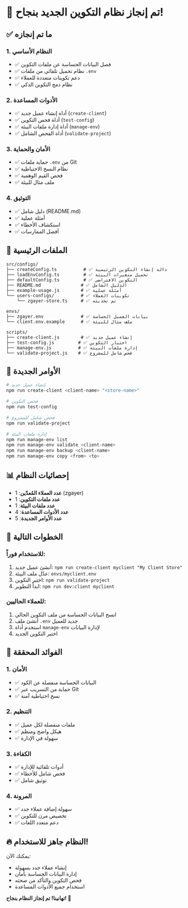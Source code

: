 # 🎉 تم إنجاز نظام التكوين الجديد بنجاح!

## ✅ ما تم إنجازه

### 1. النظام الأساسي
- ✅ فصل البيانات الحساسة عن ملفات التكوين
- ✅ نظام تحميل تلقائي من ملفات `.env`
- ✅ دعم تكوينات متعددة للعملاء
- ✅ نظام دمج التكوين الذكي

### 2. الأدوات المساعدة
- ✅ أداة إنشاء عميل جديد (`create-client`)
- ✅ أداة فحص التكوين (`test-config`)
- ✅ أداة إدارة ملفات البيئة (`manage-env`)
- ✅ أداة الفحص الشامل (`validate-project`)

### 3. الأمان والحماية
- ✅ حماية ملفات `.env` من Git
- ✅ نظام النسخ الاحتياطية
- ✅ فحص القيم الوهمية
- ✅ ملف مثال للبيئة

### 4. التوثيق
- ✅ دليل شامل (README.md)
- ✅ أمثلة عملية
- ✅ استكشاف الأخطاء
- ✅ أفضل الممارسات

## 🔧 الملفات الرئيسية

```
src/configs/
├── createConfig.ts          # ✅ دالة إنشاء التكوين الرئيسية
├── loadEnvConfig.ts         # ✅ تحميل متغيرات البيئة
├── defaultConfig.ts         # ✅ التكوين الافتراضي
├── README.md               # ✅ الدليل الشامل
├── example-usage.js        # ✅ أمثلة عملية
└── users-configs/          # ✅ تكوينات العملاء
    └── zgayer-store.ts     # ✅ تم تحديثه

envs/
├── zgayer.env              # ✅ بيانات العميل الحساسة
└── client.env.example      # ✅ ملف مثال للبيئة

scripts/
├── create-client.js        # ✅ إنشاء عميل جديد
├── test-config.js         # ✅ اختبار التكوين
├── manage-env.js          # ✅ إدارة ملفات البيئة
└── validate-project.js    # ✅ فحص شامل للمشروع
```

## 🚀 الأوامر الجديدة

```bash
# إنشاء عميل جديد
npm run create-client <client-name> "<store-name>"

# فحص التكوين
npm run test-config

# فحص شامل للمشروع
npm run validate-project

# إدارة ملفات البيئة
npm run manage-env list
npm run manage-env validate <client-name>
npm run manage-env backup <client-name>
npm run manage-env copy <from> <to>
```

## 📊 إحصائيات النظام

- **عدد العملاء المُعدّين**: 1 (zgayer)
- **عدد ملفات التكوين**: 1
- **عدد ملفات البيئة**: 1
- **عدد الأدوات المساعدة**: 4
- **عدد الأوامر الجديدة**: 5

## 🔄 الخطوات التالية

### للاستخدام فوراً:
1. أنشئ عميل جديد: `npm run create-client myclient "My Client Store"`
2. عدّل ملف البيئة: `envs/myclient.env`
3. اختبر التكوين: `npm run validate-project`
4. ابدأ التطوير: `npm run dev:client myclient`

### للعملاء الحاليين:
1. انسخ البيانات الحساسة من ملف التكوين الحالي
2. أنشئ ملف `.env` جديد للعميل
3. استخدم أداة `manage-env` لإدارة البيانات
4. اختبر التكوين الجديد

## 🎯 الفوائد المحققة

### 1. الأمان
- ✅ البيانات الحساسة منفصلة عن الكود
- ✅ حماية من التسريب عبر Git
- ✅ نسخ احتياطية آمنة

### 2. التنظيم
- ✅ ملفات منفصلة لكل عميل
- ✅ هيكل واضح ومنظم
- ✅ سهولة في الإدارة

### 3. الكفاءة
- ✅ أدوات تلقائية للإدارة
- ✅ فحص شامل للأخطاء
- ✅ توثيق شامل

### 4. المرونة
- ✅ سهولة إضافة عملاء جدد
- ✅ تخصيص مرن للتكوين
- ✅ دعم متعدد اللغات

## 🔥 النظام جاهز للاستخدام!

يمكنك الآن:
- إنشاء عملاء جدد بسهولة
- إدارة البيانات الحساسة بأمان
- فحص التكوين والتأكد من صحته
- استخدام جميع الأدوات المساعدة

**تهانينا! تم إنجاز النظام بنجاح! 🎉**
